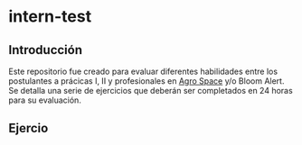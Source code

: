 # intern-test

## Introducción

Este repositorio fue creado para evaluar diferentes habilidades entre los postulantes a prácicas I, II y profesionales en [Agro Space](agrospace.cl) y/o Bloom Alert. Se detalla una serie de ejercicios que deberán ser completados en 24 horas para su evaluación. 


## Ejercio